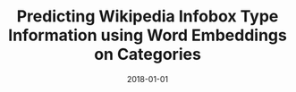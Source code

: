 ---
title: "Predicting Wikipedia Infobox Type Information using Word Embeddings on Categories"
collection: publications
permalink: /publication/2018-DBLP_conf_ekaw_BiswasKS18
date: 2018-01-01
venue: "Proceedings of the EKAW 2018 Posters and Demonstrations Session co-located with 21st International Conference on Knowledge Engineering and Knowledge Management (EKAW 2018), Nancy, France, November 12-16, 2018"
---